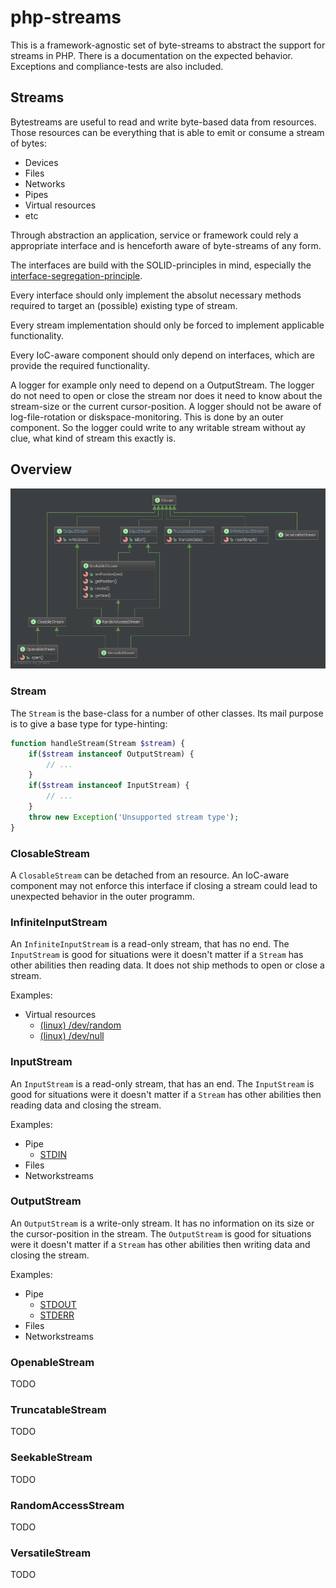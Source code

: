 php-streams
===========

This is a framework-agnostic set of byte-streams to abstract the support for streams in PHP. There is a documentation on the expected behavior. Exceptions and compliance-tests are also included.

Streams
-------

Bytestreams are useful to read and write byte-based data from resources. Those resources can be everything that is able to emit or consume a stream of bytes:

- Devices
- Files
- Networks
- Pipes
- Virtual resources
- etc

Through abstraction an application, service or framework could rely a appropriate interface and is henceforth aware of byte-streams of any form.

The interfaces are build with the SOLID-principles in mind, especially the [interface-segregation-principle](http://en.wikipedia.org/wiki/Interface_segregation_principle).

Every interface should only implement the absolut necessary methods required to target an (possible) existing type of stream.

Every stream implementation should only be forced to implement applicable functionality.

Every IoC-aware component should only depend on interfaces, which are provide the required functionality.

A logger for example only need to depend on a OutputStream. The logger do not need to open or close the stream nor does it need to know about the stream-size or the current cursor-position. A logger should not be aware of log-file-rotation or diskspace-monitoring. This is done by an outer component. So the logger could write to any writable stream without ay clue, what kind of stream this exactly is.


Overview
--------

![Inheritance](assets/diagram.png)

### Stream

The `Stream` is the base-class for a number of other classes. Its mail purpose is to give a base type for type-hinting:

```PHP
function handleStream(Stream $stream) {
	if($stream instanceof OutputStream) {
		// ...
	}
	if($stream instanceof InputStream) {
		// ...
	}
	throw new Exception('Unsupported stream type');
}
```

### ClosableStream

A `ClosableStream` can be detached from an resource. An IoC-aware component may not enforce this interface if closing a stream could lead to unexpected behavior in the outer programm.


### InfiniteInputStream

An `InfiniteInputStream` is a read-only stream, that has no end. The `InputStream` is good for situations were it doesn't matter if a `Stream` has other abilities then reading data. It does not ship methods to open or close a stream.

Examples:

* Virtual resources
  * [(linux) /dev/random](http://en.wikipedia.org/wiki//dev/random)
  * [(linux) /dev/null](http://en.wikipedia.org/wiki//dev/null)


### InputStream

An `InputStream` is a read-only stream, that has an end. The `InputStream` is good for situations were it doesn't matter if a `Stream` has other abilities then reading data and closing the stream.

Examples:

* Pipe
  * [STDIN](http://en.wikipedia.org/wiki/Standard_streams#Standard_input_.28stdin.29)
* Files
* Networkstreams


### OutputStream

An `OutputStream` is a write-only stream. It has no information on its size or the cursor-position in the stream. The `OutputStream` is good for situations were it doesn't matter if a `Stream` has other abilities then writing data and closing the stream.

Examples:

* Pipe
  * [STDOUT](http://en.wikipedia.org/wiki/Standard_streams#Standard_output_.28stdout.29)
  * [STDERR](http://en.wikipedia.org/wiki/Standard_streams#Standard_error_.28stderr.29)
* Files
* Networkstreams


### OpenableStream

TODO


### TruncatableStream

TODO


### SeekableStream

TODO


### RandomAccessStream

TODO


### VersatileStream

TODO
